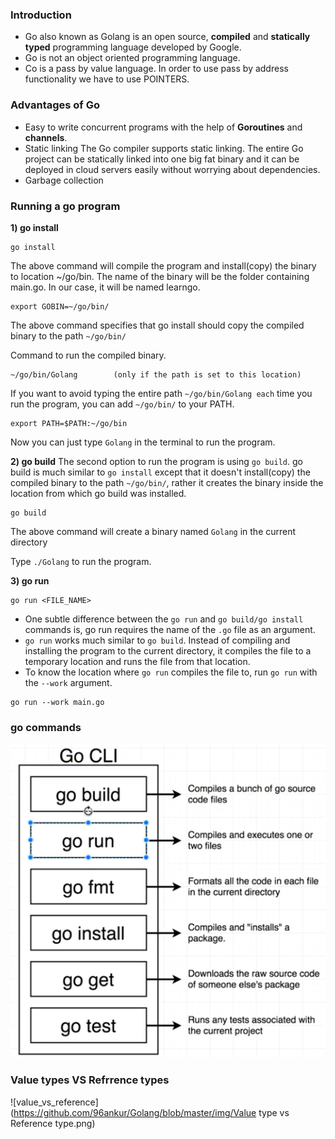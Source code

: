 ### Introduction
- Go also known as Golang is an open source, **compiled** and **statically typed** programming language    developed by Google.
- Go is not an object oriented programming language.
- Co is a pass by value language. In order to use pass by address functionality we have to use POINTERS.

### Advantages of Go
- Easy to write concurrent programs with the help of  **Goroutines** and **channels**.
- Static linking
        The Go compiler supports static linking. The entire Go project can be statically linked into one big fat binary and it can be deployed in cloud servers easily without worrying about dependencies.
- Garbage collection
### Running a go program
**1) go install**
```
go install
```
The above command will compile the program and install(copy) the binary to location ~/go/bin. The name of the binary will be the folder containing main.go. In our case, it will be named learngo.
```
export GOBIN=~/go/bin/
```
The above command specifies that go install should copy the compiled binary to the path `~/go/bin/`

Command to run the compiled binary.
```
~/go/bin/Golang        (only if the path is set to this location)
```
If you want to avoid typing the entire path `~/go/bin/Golang each` time you run the program, you can add `~/go/bin/` to your PATH.
```
export PATH=$PATH:~/go/bin
```
Now you can just type `Golang` in the terminal to run the program.

**2) go build**
The second option to run the program is using `go build`. go build is much similar to `go install` except that it doesn't install(copy) the compiled binary to the path `~/go/bin/`, rather it creates the binary inside the location from which go build was installed.
```
go build
```
The above command will create a binary named `Golang` in the current directory

Type `./Golang` to run the program.

**3) go run**
```
go run <FILE_NAME>
```
-   One subtle difference between the `go run` and `go build/go install` commands is,     go run requires the name of the `.go` file as an argument.
-   `go run` works much similar to `go build`. Instead of compiling and installing the     program to the current directory, it compiles the file to a temporary location and     runs the file from that location.
-   To know the location where `go run` compiles the file to, run `go run` with the       `--work` argument.
```
go run --work main.go
```

### go commands
![go_commands.png](https://github.com/96ankur/Golang/blob/master/img/go-commands.png)

### Value types VS Refrrence types
![value_vs_reference](https://github.com/96ankur/Golang/blob/master/img/Value type vs Reference type.png)